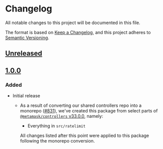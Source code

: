 # Changelog
All notable changes to this project will be documented in this file.

The format is based on [Keep a Changelog](https://keepachangelog.com/en/1.0.0/),
and this project adheres to [Semantic Versioning](https://semver.org/spec/v2.0.0.html).

## [Unreleased]

## [1.0.0]
### Added
- Initial release
  - As a result of converting our shared controllers repo into a monorepo ([#831](https://github.com/MetaMask/controllers/pull/831)), we've created this package from select parts of [`@metamask/controllers` v33.0.0](https://github.com/MetaMask/controllers/tree/v33.0.0), namely:
    - Everything in `src/ratelimit`

    All changes listed after this point were applied to this package following the monorepo conversion.

[Unreleased]: https://github.com/MetaMask/controllers/compare/@metamask/rate-limit-controller@1.0.0...HEAD
[1.0.0]: https://github.com/MetaMask/controllers/releases/tag/@metamask/rate-limit-controller@1.0.0
